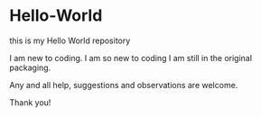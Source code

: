 # Hello-World
this is my Hello World repository

I am new to coding.  I am so new to coding I am still in the original packaging.

Any and all help, suggestions and observations are welcome.

Thank you!
